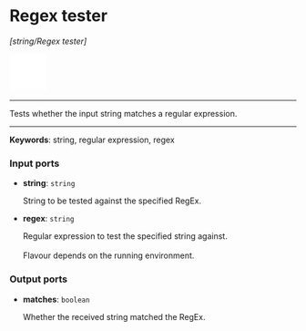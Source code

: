 # Regex tester

_[string/Regex tester]_

![icon](</assets/icons/c3fdd7fb-1ae3-400a-bf93-30e24b1ea004.png>)

---

Tests whether the input string matches a regular expression.<br>

---

__Keywords__: string, regular expression, regex

### Input ports

* __string__: ` string `

    String to be tested against the specified RegEx.<br>


* __regex__: ` string `

    Regular expression to test the specified string against.<br>
    <br>
    Flavour depends on the running environment.<br>

### Output ports

* __matches__: ` boolean `

    Whether the received string matched the RegEx.<br>

